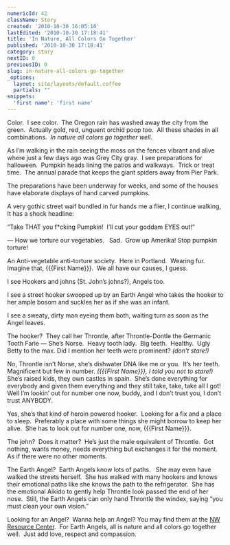 ```yaml
---
numericId: 42
className: Story
created: '2010-10-30 16:05:10'
lastEdited: '2010-10-30 17:18:41'
title: 'In Nature, All Colors Go Together'
published: '2010-10-30 17:18:41'
category: story
nextID: 0
previousID: 0
slug: in-nature-all-colors-go-together
_options:
  layout: site/layouts/default.coffee
  partials: ""
snippets:
  'first name': 'first name'
---
```

Color.&nbsp; I see color.&nbsp; The Oregon rain has washed away the city from the green.&nbsp; Actually gold, red, unguent orchid poop too.&nbsp; All these shades in all combinations.&nbsp; _In nature all colors go together well_.

As I&rsquo;m walking in the rain seeing the moss on the fences vibrant and alive where just a few days ago was Grey City gray.&nbsp; I see preparations for halloween.&nbsp; Pumpkin heads lining the patios and walkways.&nbsp; Trick or treat time.&nbsp; The annual parade that keeps the giant spiders away from Pier Park.

The preparations have been underway for weeks, and some of the houses have elaborate displays of hand carved pumpkins.

A very gothic street waif bundled in fur hands me a flier, I continue walking, It has a shock headline:

&ldquo;Take THAT you f*cking Pumpkin!&nbsp; I&rsquo;ll cut your goddam EYES out!&rdquo;

&mdash; How we torture our vegetables. &nbsp; Sad.&nbsp; Grow up Amerika! Stop pumpkin torture!

An Anti-vegetable anti-torture society.&nbsp; Here in Portland.&nbsp; Wearing fur.&nbsp; Imagine that, {{{First Name}}}.&nbsp; We all have our causes, I guess.

I see Hookers and johns (St. John&rsquo;s johns?), Angels too.

I see a street hooker swooped up by an Earth Angel who takes the hooker to her ample bosom and suckles her as if she was an infant.

I see a sweaty, dirty man eyeing them both, waiting turn as soon as the Angel leaves.

The hooker?&nbsp; They call her Throntle, after Throntle-Dontle the Germanic Tooth Farie &mdash; She&rsquo;s Norse.&nbsp; Heavy tooth lady.&nbsp; Big teeth.&nbsp; Healthy.&nbsp; Ugly Betty to the max. Did I mention her teeth were prominent? _(don&rsquo;t stare!)_

No, Throntle isn&rsquo;t Norse, she&rsquo;s dishwater DNA like me or you.&nbsp; It&rsquo;s her teeth. Magnificent but few in number. _({{{First Name}}}, I told you not to stare!)_ &nbsp; She&rsquo;s raised kids, they own castles in spain.&nbsp; She&rsquo;s done everything for everybody and given them everything and they still take, take, take all I got!&nbsp; Well I&rsquo;m lookin&rsquo; out for number one now, buddy, and I don&rsquo;t trust you, I don&rsquo;t trust ANYBODY.

Yes, she&rsquo;s that kind of heroin powered hooker.&nbsp; Looking for a fix and a place to sleep.&nbsp; Preferably a place with some things she might borrow to keep her alive.&nbsp; She has to look out for number one, now, {{{First Name}}}.

The john?&nbsp; Does it matter?&nbsp; He&rsquo;s just the male equivalent of Throntle.&nbsp; Got nothing, wants money, needs everything but exchanges it for the moment.&nbsp; As if there were no other moments.

The Earth Angel?&nbsp; Earth Angels know lots of paths. &nbsp; She may even have walked the streets herself.&nbsp; She has walked with many hookers and knows their emotional paths like she knows the path to the refrigerator.&nbsp; She has the emotional Aikido to gently help Throntle look passed the end of her nose.&nbsp; Still, the Earth Angels can only hand Throntle the windex, saying &ldquo;you must clean your own vision.&rdquo;

Looking for an Angel?&nbsp; Wanna help an Angel? You may find them at the [NW Resource Center][0].&nbsp; For Earth Angels, all is nature and all colors go together well.&nbsp; Just add love, respect and compassion.

[0]: http://nwresourcecenter.com/